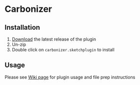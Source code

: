 # Carbonizer

## Installation

1. [Download](https://github.com/agarwaldax/Carbonizer/releases/latest) the latest release of the plugin
2. Un-zip
3. Double click on `carbonizer.sketchplugin` to install

## Usage

Please see [Wiki page](https://github.ibm.com/Daxit-Agarwal/Carbonizer/wiki) for plugin usage and file prep instructions
